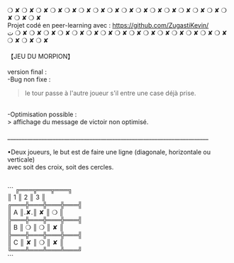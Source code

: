 ❍ ✘ ❍ ✘ ❍ ✘ ❍ ✘ ❍ ✘ ❍ ✘ ❍ ✘ ❍ ✘ ❍ ✘ ❍ ✘ ❍ ✘ ❍ ✘ ❍ ✘ ❍ ✘ ❍ ✘ ❍ ✘ ❍ ✘ ❍ ✘ <br>
Projet codé en peer-learning avec : https://github.com/ZugastiKevin/ <br>ت
❍ ✘ ❍ ✘ ❍ ✘ ❍ ✘ ❍ ✘ ❍ ✘ ❍ ✘ ❍ ✘ ❍ ✘ ❍ ✘ ❍ ✘ ❍ ✘ ❍ ✘ ❍ ✘ ❍ ✘ ❍ ✘ ❍ ✘ ❍ ✘ <br>
<br>
【JEU DU MORPION】<br>
<br>
version final : <br>
-Bug non fixe : <br>
> le tour passe à l'autre joueur s'il entre une case déjà prise.<br>
<br>
-Optimisation possible :<br>
> affichage du message de victoir non optimisé.<br>
<br>
_______________________________________________________________________<br>
<br>
•Deux joueurs, le but est de faire une ligne (diagonale, horizontale ou verticale)<br>
 avec soit des croix, soit des cercles. <br>
 <br>
<br>
```
    ╔═══╦═══╦═══╗<br>
    ║ 1 ║ 2 ║ 3 ║<br>
╔═══╬═══╬═══╬═══╣<br>
║ A ║.✘.║ ✘ ║ ❍ ║<br>
╠═══╬═══╬═══╬═══╣<br>
║ B ║ ❍ ║ ❍ ║ ✘ ║<br>
╠═══╬═══╬═══╬═══╣<br>
║ C ║ ✘ ║ ❍ ║ ✘ ║<br>
╚═══╩═══╩═══╩═══╝<br>
```
<br>
